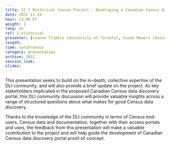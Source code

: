 ```yaml
---
title: S1 | Historical Census Project - Developing a Canadian Census data discovery portal
date: 2021-11-24
hour: 13:00 ET
weight: 1
lang: en
ref: 1-historical
presenter: [Leanne Trimble (University of Toronto), Susan Mowers (University of Ottawa)]
length:
time: synchronous
category: presentation
archive: 2021
session_link:
slides:
---
```

This presentation seeks to build on the in-depth, collective expertise of the DLI community, and will also provide a brief update on the project.  As key stakeholders implicated in the proposed Canadian Census data discovery portal, this DLI community discussion will provide valuable insights across a range of structured questions about what makes for good Census data discovery. <!--more-->

Thanks to the knowledge of the DLI community in terms of Census end-users, Census data and documentation, together with their access portals and uses, the feedback from this presentation will make a valuable contribution to the project and will help guide the development of Canadian Census data discovery portal proof-of concept.   
